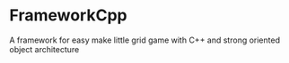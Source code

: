# FrameworkCpp
A framework for easy make little grid game with C++ and strong oriented object architecture

